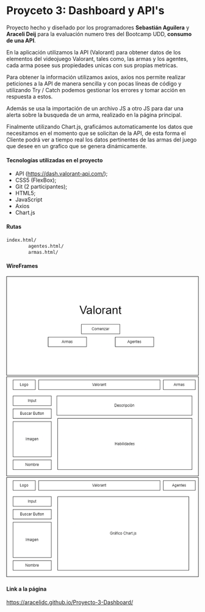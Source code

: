 # Proyceto 3: Dashboard y API's
Proyecto hecho y diseñado por los programadores **Sebastián Aguilera** y **Araceli Deij** para la evaluación numero tres del Bootcamp UDD, **consumo de una API**.

En la aplicación utilizamos la API (Valorant) para obtener datos de los elementos del videojuego Valorant, tales como, las armas y los agentes, cada arma posee sus propiedades unicas con sus propias metricas.

Para obtener la información utilizamos axios, axios nos permite realizar peticiones a la API de manera sencilla y con pocas líneas de código y utilizando Try / Catch podemos gestionar los errores y tomar acción en respuesta a estos.

Además se usa la importación de un archivo JS a otro JS para dar una alerta sobre la busqueda de un arma, realizado en la página principal.

Finalmente utilizando Chart.js, graficámos automaticamente los datos que necesitamos en el momento que se solicitan de la API, de esta forma el Cliente podrá ver a tiempo real los datos pertinentes de las armas del juego que desee en un grafico que se genera dinámicamente.

#### Tecnologías utilizadas en el proyecto

- API (https://dash.valorant-api.com/);
- CSS5 (FlexBox);
- Git (2 participantes);
- HTML5;
- JavaScript
- Axios
- Chart.js

#### Rutas

    index.html/
            agentes.html/
            armas.html/
			

#### WireFrames

<img src="IMG/index.png">
<img src="IMG/agentes.drawio.png">
<img src="IMG/Armas.drawio.png">

#### Link a la página

https://aracelidc.github.io/Proyecto-3-Dashboard/

